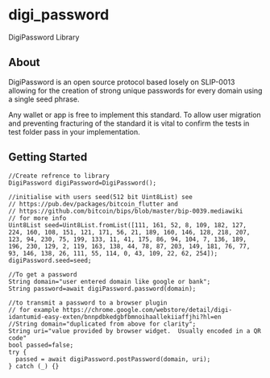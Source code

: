 # digi_password

DigiPassword Library

## About

DigiPassword is an open source protocol based losely on SLIP-0013 allowing for the creation of strong unique passwords for every domain using a single seed phrase.

Any wallet or app is free to implement this standard.  To allow user migration and preventing fracturing of the standard it is vital to confirm the tests in test folder pass in your implementation.

## Getting Started

````
//Create refrence to library
DigiPassword digiPassword=DigiPassword();

//initialise with users seed(512 bit Uint8List) see 
// https://pub.dev/packages/bitcoin_flutter and 
// https://github.com/bitcoin/bips/blob/master/bip-0039.mediawiki 
// for more info
Uint8List seed=Uint8List.fromList([111, 161, 52, 8, 109, 182, 127, 224, 160, 108, 151, 121, 171, 56, 21, 189, 160, 146, 128, 218, 207, 123, 94, 230, 75, 199, 133, 11, 41, 175, 86, 94, 104, 7, 136, 189, 196, 230, 129, 2, 119, 163, 138, 44, 78, 87, 203, 149, 181, 76, 77, 93, 146, 138, 26, 111, 55, 114, 0, 43, 109, 22, 62, 254]);
digiPassword.seed=seed;

//To get a password
String domain="user entered domain like google or bank";
String password=await digiPassword.password(domain);

//to transmit a password to a browser plugin 
// for example https://chrome.google.com/webstore/detail/digi-idantumid-easy-exten/bnnpdbkedgbfbmnoihaallekiiaffjhi?hl=en
//String domain="duplicated from above for clarity";
String uri="value provided by browser widget.  Usually encoded in a QR code"
bool passed=false;
try {
  passed = await digiPassword.postPassword(domain, uri);
} catch (_) {}
````